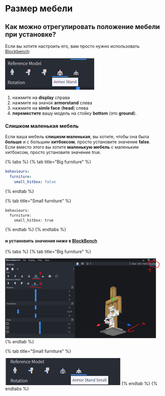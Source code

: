 # Размер мебели

## Как можно отрегулировать положение мебели при установке?

Если вы хотите настроить его, вам просто нужно использовать [Blockbench](creating-3d-models.md):

![](../../../../../.gitbook/assets/immagine%20%289%29.png)

1. нажмите на **display** справа
2. нажмите на значок **armorstand** слева
3. нажмите на **simle face** \(**head**\) слева
4. **переместите** вашу модель на стойку **bottom** \(это **ground**\).

### Слишком маленькая мебель

Если ваша мебель **слишком маленькая**, вы хотите, чтобы она была **больше** и с большим **хитбоксом**, просто установите значение **false**.  
Если вместо этого вы хотите **маленькую мебель** с маленьким хитбоксом, просто установите значение true.

{% tabs %}
{% tab title="Big furniture" %}
```yaml
behaviours:
  furniture:
    small_hitbox: false
```
{% endtab %}

{% tab title="Small furniture" %}
```
behaviours:
  furniture:
    small_hitbox: true
```
{% endtab %}
{% endtabs %}

#### и установить значения ниже в [BlockBench](creating-3d-models.md)

{% tabs %}
{% tab title="Big furniture" %}


![](../../../../../.gitbook/assets/immagine%20%288%29.png)
{% endtab %}

{% tab title="Small furniture" %}


![](../../../../../.gitbook/assets/immagine%20%2810%29.png)
{% endtab %}
{% endtabs %}

